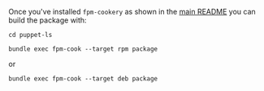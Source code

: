 
Once you've installed `fpm-cookery` as shown in the
[main README](https://github.com/deanwilson/unixdaemon-fpm-cookery-recipes/blob/master/README.md)
you can build the package with:

    cd puppet-ls

    bundle exec fpm-cook --target rpm package

or

    bundle exec fpm-cook --target deb package

